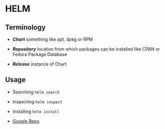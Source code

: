 # HELM

## Terminology

* ***Chart*** something like apt, dpkg or RPM

* ***Repository*** location from which packages can be installed like CPAN or Fedora Package Database

* ***Release*** instance of Chart

## Usage

* Searching ```helm search```

* Inspecting ```helm inspect```

* Installing ```helm install```


* [Google Repo](https://kubernetes-charts.storage.googleapis.com/)
